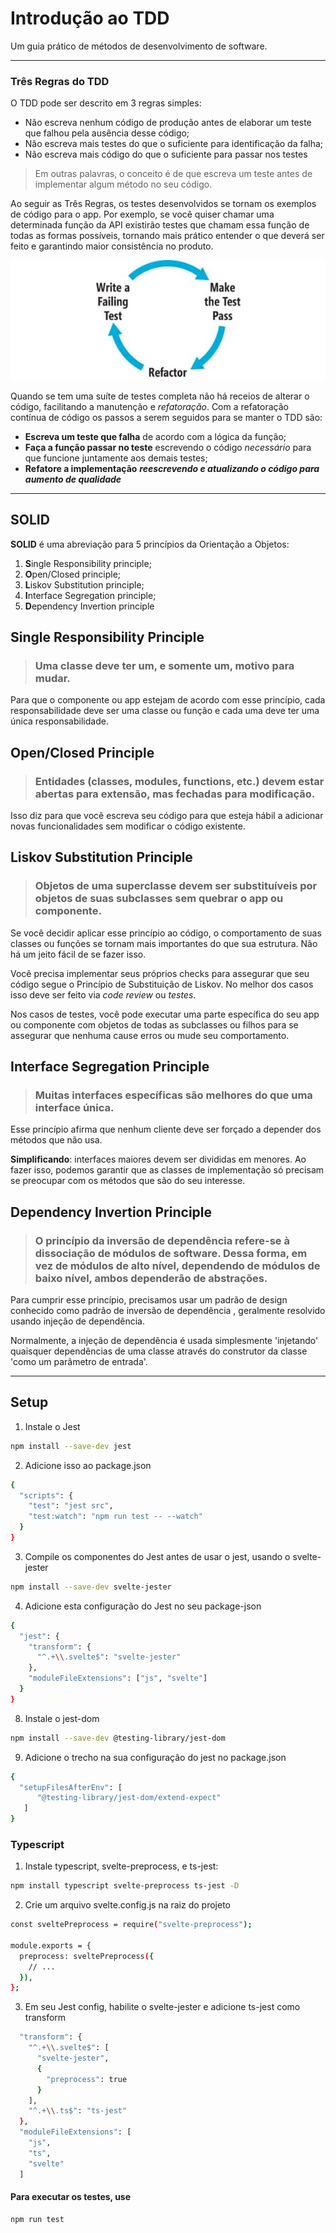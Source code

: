 # Introdução ao TDD
Um guia prático de métodos de desenvolvimento de software.

---

### Três Regras do TDD

 O TDD pode ser descrito em 3 regras simples:
 * Não escreva nenhum código de produção antes de elaborar um teste que falhou pela ausência desse código;
 * Não escreva mais testes do que o suficiente para identificação da falha;
 * Não escreva mais código do que o suficiente para passar nos testes

 > Em outras palavras, o conceito é de que escreva um teste antes de implementar algum método no seu código. 

 Ao seguir as Três Regras, os testes desenvolvidos se tornam os exemplos de código para o app. 
 Por exemplo, se você quiser chamar uma determinada função da API existirão testes que chamam essa função de todas as formas possíveis, tornando mais prático entender o que deverá ser feito e garantindo maior consistência no produto.

 ![This is an image](./tdd-cycle.jpg)

 Quando se tem uma suíte de testes completa não há receios de alterar o código, facilitando a manutenção e *refatoração*. Com a refatoração contínua de código os passos a serem seguidos para se manter o TDD são:
 * **Escreva um teste que falha** de acordo com a lógica da função;
 * **Faça a função passar no teste** escrevendo o código *necessário* para que funcione juntamente aos demais testes;
 * **Refatore a implementação** ***reescrevendo e atualizando o código para aumento de qualidade***
___
 ## SOLID
 **SOLID** é uma abreviação para 5 princípios da Orientação a Objetos:
 1. **S**ingle Responsibility principle;
 2. **O**pen/Closed principle;
 3. **L**iskov Substitution principle;
 4. **I**nterface Segregation principle;
 5. **D**ependency Invertion principle

## Single Responsibility Principle
>### Uma classe deve ter um, e somente um, motivo para mudar.

Para que o componente ou app estejam de acordo com esse princípio, cada responsabilidade deve ser uma classe ou função e cada uma deve ter uma única responsabilidade.

## Open/Closed Principle
>### Entidades (classes, modules, functions, etc.) devem estar abertas para extensão, mas fechadas para modificação.
Isso diz para que você escreva seu código para que esteja hábil a adicionar novas funcionalidades sem modificar o código existente.

## Liskov Substitution Principle
>### Objetos de uma superclasse devem ser substituíveis por objetos de suas subclasses sem quebrar o app ou componente.
Se você decidir aplicar esse princípio ao código, o comportamento de suas classes ou funções se tornam mais importantes do que sua estrutura. Não há um jeito fácil de se fazer isso.

Você precisa implementar seus próprios checks para assegurar que seu código segue o Princípio de Substituição de Liskov. No melhor dos casos isso deve ser feito via _code review_ ou _testes_.

Nos casos de testes, você pode executar uma parte específica do seu app ou componente com objetos de todas as subclasses ou filhos para se assegurar que nenhuma cause erros ou mude seu comportamento.

## Interface Segregation Principle
>### Muitas interfaces específicas são melhores do que uma interface única.

Esse princípio afirma que nenhum cliente deve ser forçado a depender dos métodos que não usa.

**Simplificando**: interfaces maiores devem ser divididas em menores. Ao fazer isso, podemos garantir que as classes de implementação só precisam se preocupar com os métodos que são do seu interesse.



## Dependency Invertion Principle
>### O princípio da inversão de dependência refere-se à dissociação de módulos de software. Dessa forma, em vez de módulos de alto nível, dependendo de módulos de baixo nível, ambos dependerão de abstrações.

Para cumprir esse princípio, precisamos usar um padrão de design conhecido como padrão de inversão de dependência , geralmente resolvido usando injeção de dependência.

Normalmente, a injeção de dependência é usada simplesmente 'injetando' quaisquer dependências de uma classe através do construtor da classe 'como um parâmetro de entrada'.

---
## Setup
1.  Instale o Jest
```bash
npm install --save-dev jest
```

2. Adicione isso ao package.json

```bash
{
  "scripts": {
    "test": "jest src",
    "test:watch": "npm run test -- --watch"
  }
}
```

3. Compile os componentes do Jest antes de usar o jest, usando o svelte-jester 

```bash
npm install --save-dev svelte-jester
```

4. Adicione esta configuração do Jest no seu package-json
```bash
{
  "jest": {
    "transform": {
      "^.+\\.svelte$": "svelte-jester"
    },
    "moduleFileExtensions": ["js", "svelte"]
  }
}
```

8. Instale o jest-dom
```bash
npm install --save-dev @testing-library/jest-dom
```
9. Adicione o trecho na sua configuração do jest no package.json
```bash
{
  "setupFilesAfterEnv": [
      "@testing-library/jest-dom/extend-expect"
   ]
}
```

### Typescript

1. Instale typescript, svelte-preprocess, e ts-jest:
```bash
npm install typescript svelte-preprocess ts-jest -D
```

2. Crie um arquivo svelte.config.js na raiz do projeto
```bash
const sveltePreprocess = require("svelte-preprocess");

module.exports = {
  preprocess: sveltePreprocess({
    // ...
  }),
};
```

3. Em seu Jest config, habilite o svelte-jester e adicione ts-jest como transform
```bash
  "transform": {
    "^.+\\.svelte$": [
      "svelte-jester",
      {
        "preprocess": true
      }
    ],
    "^.+\\.ts$": "ts-jest"
  },
  "moduleFileExtensions": [
    "js",
    "ts",
    "svelte"
  ]
``` 
#### Para executar os testes, use
```bash
npm run test
```







